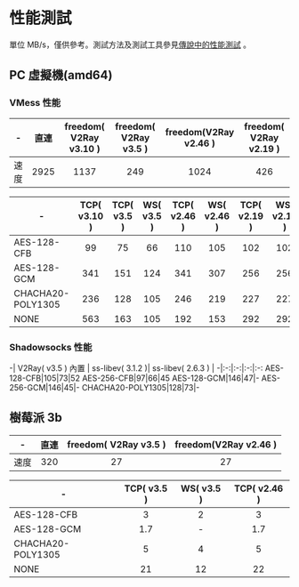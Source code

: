 # 性能測試

單位 MB/s，僅供參考。測試方法及測試工具參見[傳說中的性能測試](https://steemit.com/cn/@v2ray/3cjiux) 。

## PC 虛擬機(amd64)

### VMess 性能

-|直連|freedom( V2Ray v3.10 ) |freedom( V2Ray v3.5 ) | freedom(V2Ray v2.46 )| freedom( V2Ray v2.19 )
-|:-:|:-:| :-:|:-:|:-:|
速度|2925|1137|249|1024|426

 -|TCP( v3.10 ) | TCP( v3.5 ) | WS( v3.5 )| TCP( v2.46 ) | WS( v2.46 )|TCP( v2.19 ) | WS( v2.19 )|
-|:-:|:-:|:-:|:-:|:-:|:-:|:-:
AES-128-CFB|99|75|66|110|105|102|102
AES-128-GCM|341|151|124|341|307|256|256
CHACHA20-POLY1305|236|128|105|246|219|227|227
NONE|563|163|105|192|153|292|292

### Shadowsocks 性能

-| V2Ray( v3.5 ) 內置 | ss-libev( 3.1.2 )| ss-libev( 2.6.3 ) |
-|:-:|:-:|:-:|:-:
AES-128-CFB|105|73|52
AES-256-CFB|97|66|45
AES-128-GCM|146|47|-
AES-256-GCM|146|45|-
CHACHA20-POLY1305|128|73|-


## 樹莓派 3b

-|直連|freedom( V2Ray v3.5 ) | freedom(V2Ray v2.46 )
-|:-:|:-:|:-:
速度|320|27|27

 -| TCP( v3.5 ) | WS( v3.5 ) | TCP( v2.46 )
-|:-:|:-:|:-:
AES-128-CFB|3|2|3
AES-128-GCM|1.7|-|1.7
CHACHA20-POLY1305|5|4|5
NONE|21|12|22
